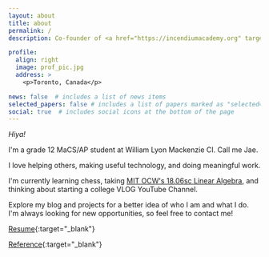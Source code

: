 ```yaml
---
layout: about
title: about
permalink: /
description: Co-founder of <a href="https://incendiumacademy.org" target="blank">Incendium Academy</a>. <a href="http://wlmac.ca/macsprogram/" target="blank">MaCS Program</a>.

profile:
  align: right
  image: prof_pic.jpg
  address: >
    <p>Toronto, Canada</p>

news: false  # includes a list of news items
selected_papers: false # includes a list of papers marked as "selected={true}"
social: true  # includes social icons at the bottom of the page
---
```


*Hiya!*

I'm a grade 12 MaCS/AP student at William Lyon Mackenzie CI. Call me Jae.

I love helping others, making useful technology, and doing meaningful work.

I'm currently learning chess, taking [MIT OCW's 18.06sc Linear Algebra](https://ocw.mit.edu/courses/mathematics/18-06sc-linear-algebra-fall-2011/), and thinking about starting a college VLOG YouTube Channel. 

Explore my blog and projects for a better idea of who I am and what I do. I'm always looking for new opportunities, so feel free to contact me!


[Resume](assets/pdf/resume.pdf){:target="_blank"}

[Reference](assets/pdf/nya_reference.pdf){:target="_blank"}